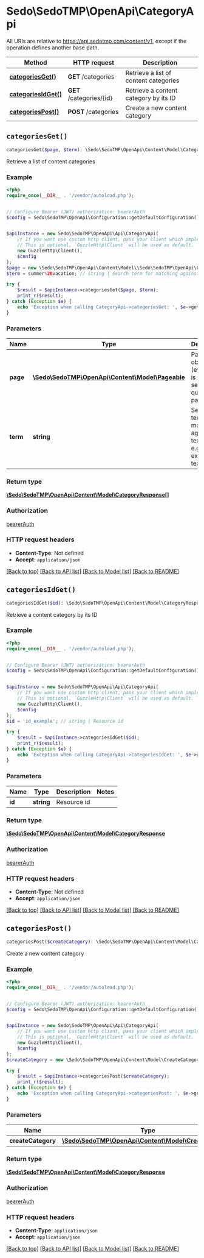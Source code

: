 # Sedo\SedoTMP\OpenApi\CategoryApi

All URIs are relative to https://api.sedotmp.com/content/v1, except if the operation defines another base path.

| Method | HTTP request | Description |
| ------------- | ------------- | ------------- |
| [**categoriesGet()**](CategoryApi.md#categoriesGet) | **GET** /categories | Retrieve a list of content categories |
| [**categoriesIdGet()**](CategoryApi.md#categoriesIdGet) | **GET** /categories/{id} | Retrieve a content category by its ID |
| [**categoriesPost()**](CategoryApi.md#categoriesPost) | **POST** /categories | Create a new content category |


## `categoriesGet()`

```php
categoriesGet($page, $term): \Sedo\SedoTMP\OpenApi\Content\Model\CategoryResponse[]
```

Retrieve a list of content categories

### Example

```php
<?php
require_once(__DIR__ . '/vendor/autoload.php');


// Configure Bearer (JWT) authorization: bearerAuth
$config = Sedo\SedoTMP\OpenApi\Configuration::getDefaultConfiguration()->setAccessToken('YOUR_ACCESS_TOKEN');


$apiInstance = new Sedo\SedoTMP\OpenApi\Api\CategoryApi(
    // If you want use custom http client, pass your client which implements `GuzzleHttp\ClientInterface`.
    // This is optional, `GuzzleHttp\Client` will be used as default.
    new GuzzleHttp\Client(),
    $config
);
$page = new \Sedo\SedoTMP\OpenApi\Content\Model\\Sedo\SedoTMP\OpenApi\Content\Model\Pageable(); // \Sedo\SedoTMP\OpenApi\Content\Model\Pageable | Pageable object (every key is a separate query parameter)
$term = summer%20vacation; // string | Search term for matching against any text field e.g. ID, title, excerpt, text..

try {
    $result = $apiInstance->categoriesGet($page, $term);
    print_r($result);
} catch (Exception $e) {
    echo 'Exception when calling CategoryApi->categoriesGet: ', $e->getMessage(), PHP_EOL;
}
```

### Parameters

| Name | Type | Description  | Notes |
| ------------- | ------------- | ------------- | ------------- |
| **page** | [**\Sedo\SedoTMP\OpenApi\Content\Model\Pageable**](../Model/.md)| Pageable object (every key is a separate query parameter) | [optional] |
| **term** | **string**| Search term for matching against any text field e.g. ID, title, excerpt, text.. | [optional] |

### Return type

[**\Sedo\SedoTMP\OpenApi\Content\Model\CategoryResponse[]**](../Model/CategoryResponse.md)

### Authorization

[bearerAuth](../../README.md#bearerAuth)

### HTTP request headers

- **Content-Type**: Not defined
- **Accept**: `application/json`

[[Back to top]](#) [[Back to API list]](../../README.md#endpoints)
[[Back to Model list]](../../README.md#models)
[[Back to README]](../../README.md)

## `categoriesIdGet()`

```php
categoriesIdGet($id): \Sedo\SedoTMP\OpenApi\Content\Model\CategoryResponse
```

Retrieve a content category by its ID

### Example

```php
<?php
require_once(__DIR__ . '/vendor/autoload.php');


// Configure Bearer (JWT) authorization: bearerAuth
$config = Sedo\SedoTMP\OpenApi\Configuration::getDefaultConfiguration()->setAccessToken('YOUR_ACCESS_TOKEN');


$apiInstance = new Sedo\SedoTMP\OpenApi\Api\CategoryApi(
    // If you want use custom http client, pass your client which implements `GuzzleHttp\ClientInterface`.
    // This is optional, `GuzzleHttp\Client` will be used as default.
    new GuzzleHttp\Client(),
    $config
);
$id = 'id_example'; // string | Resource id

try {
    $result = $apiInstance->categoriesIdGet($id);
    print_r($result);
} catch (Exception $e) {
    echo 'Exception when calling CategoryApi->categoriesIdGet: ', $e->getMessage(), PHP_EOL;
}
```

### Parameters

| Name | Type | Description  | Notes |
| ------------- | ------------- | ------------- | ------------- |
| **id** | **string**| Resource id | |

### Return type

[**\Sedo\SedoTMP\OpenApi\Content\Model\CategoryResponse**](../Model/CategoryResponse.md)

### Authorization

[bearerAuth](../../README.md#bearerAuth)

### HTTP request headers

- **Content-Type**: Not defined
- **Accept**: `application/json`

[[Back to top]](#) [[Back to API list]](../../README.md#endpoints)
[[Back to Model list]](../../README.md#models)
[[Back to README]](../../README.md)

## `categoriesPost()`

```php
categoriesPost($createCategory): \Sedo\SedoTMP\OpenApi\Content\Model\CategoryResponse
```

Create a new content category

### Example

```php
<?php
require_once(__DIR__ . '/vendor/autoload.php');


// Configure Bearer (JWT) authorization: bearerAuth
$config = Sedo\SedoTMP\OpenApi\Configuration::getDefaultConfiguration()->setAccessToken('YOUR_ACCESS_TOKEN');


$apiInstance = new Sedo\SedoTMP\OpenApi\Api\CategoryApi(
    // If you want use custom http client, pass your client which implements `GuzzleHttp\ClientInterface`.
    // This is optional, `GuzzleHttp\Client` will be used as default.
    new GuzzleHttp\Client(),
    $config
);
$createCategory = new \Sedo\SedoTMP\OpenApi\Content\Model\CreateCategory(); // \Sedo\SedoTMP\OpenApi\Content\Model\CreateCategory

try {
    $result = $apiInstance->categoriesPost($createCategory);
    print_r($result);
} catch (Exception $e) {
    echo 'Exception when calling CategoryApi->categoriesPost: ', $e->getMessage(), PHP_EOL;
}
```

### Parameters

| Name | Type | Description  | Notes |
| ------------- | ------------- | ------------- | ------------- |
| **createCategory** | [**\Sedo\SedoTMP\OpenApi\Content\Model\CreateCategory**](../Model/CreateCategory.md)|  | |

### Return type

[**\Sedo\SedoTMP\OpenApi\Content\Model\CategoryResponse**](../Model/CategoryResponse.md)

### Authorization

[bearerAuth](../../README.md#bearerAuth)

### HTTP request headers

- **Content-Type**: `application/json`
- **Accept**: `application/json`

[[Back to top]](#) [[Back to API list]](../../README.md#endpoints)
[[Back to Model list]](../../README.md#models)
[[Back to README]](../../README.md)
